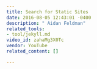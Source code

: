```yaml
---
title: Search for Static Sites
date: 2016-08-05 12:43:01 -0400
description: " Aidan Feldman"
related_tools:
- tool/jekyll.md
video_id: zahaMg3X0Tc
vendor: YouTube
related_content: []

---
```

